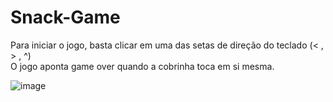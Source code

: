 # Snack-Game

Para iniciar o jogo, basta clicar em uma das setas de direção do teclado (< , > , ^)  
O jogo aponta game over quando a cobrinha toca em si mesma.

![image](https://user-images.githubusercontent.com/85190975/158178923-3bb8dfdf-5a86-400d-ac11-dc28b820d24f.png)
